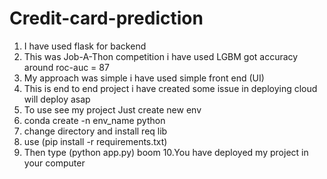 # Credit-card-prediction

1. I have used flask for backend 
2. This was Job-A-Thon competition i have used LGBM got accuracy around roc-auc = 87 
3. My approach was simple i have used simple front end (UI) 
4. This is end to end project i have created some issue in deploying cloud will deploy asap
5. To use see my project Just create new env
6. conda create -n env_name python
7. change directory and install req lib
8. use (pip install -r requirements.txt)
9. Then type (python app.py) boom
10.You have deployed my project in your computer 
